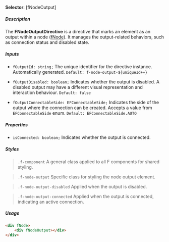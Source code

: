 ﻿**Selector**: [fNodeOutput]

##### Description

The  **FNodeOutputDirective**  is a directive that marks an element as an output within a node ([fNode](#FNodeDirective)). It manages the output-related behaviors, such as connection status and disabled state.

##### Inputs

* `fOutputId: string;` The unique identifier for the directive instance. Automatically generated. `Default: f-node-output-${uniqueId++}`

* `fOutputDisabled: boolean;` Indicates whether the output is disabled. A disabled output may have a different visual representation and interaction behaviour. `Default: false`
* `fOutputConnectableSide: EFConnectableSide;` Indicates the side of the output where the connection can be created. Accepts a value from `EFConnectableSide` enum. `Default: EFConnectableSide.AUTO`

##### Properties

* `isConnected: boolean;` Indicates whether the output is connected.

##### Styles

> `.f-component` A general class applied to all F components for shared styling.

> `.f-node-output` Specific class for styling the node output element.

> `.f-node-output-disabled` Applied when the output is disabled.

> `.f-node-output-connected` Applied when the output is connected, indicating an active connection.

##### Usage

```html
<div fNode>
    <div fNodeOutput></div>
</div> 
```


